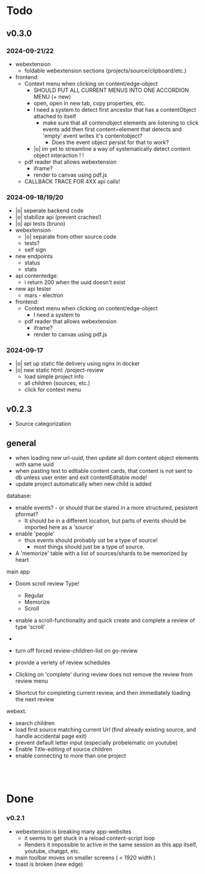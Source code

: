 

# Todo

## v0.3.0

### 2024-09-21/22
- webextension
	- foldable webextension sections (projects/source/clipboard/etc.)
- frontend:
	- Context menu when clicking on content/edge-object
		- SHOULD PUT ALL CURRENT MENUS INTO ONE ACCORDION MENU (+ new)
		- open, open in new tab, copy properties, etc.
		- I need a system to detect first ancestor that has a contentObject attached to itself
			- make sure that all contenobject elements are listening to click events add then first content=element that detects and 'empty' event writes it's contentobject?
				- Does the event object persist for that to work?
		- |o| im yet to streamline a way of systematically detect content object interaction ! !
	- pdf reader that allows webextension
		- iframe?
		- render to canvas using pdf.js
	- CALLBACK TRACE FOR 4XX api calls!



### 2024-09-18/19/20
- |o| seperate backend code
- |o| stabilize api (prevent craches!)
- |o| api tests (bruno)
- webextension
	- |o| separate from other source code
	- tests?
	- self sign
- new endpoints
	- status
	- stats
- api contentedge:
	- i return 200 when the uuid doesn't exist
- new api tester
	- mars - electron
- frontend:
	- Context menu when clicking on content/edge-object
		- I need a system to 
	- pdf reader that allows webextension
		- iframe?
		- render to canvas using pdf.js




### 2024-09-17
- |o| set up static file delivery using ngnx in docker
- |o| new static html: /project-review
	- load simple project info
	- all children (sources, etc.)
	- click for context menu


## v0.2.3

- Source categorization

## general
- when loading new url-uuid, then update all dom content object elements with same uuid
- when pasting text to editable content cards, that content is not sent to db unless user enter and exit contentEditable mode!
- update project automatically when new child is added


database:
- enable events? - or should that be stared in a more structured, pesistent pformat?
	- It should be in a different location, but parts of events should be imported here as a 'source'
- enable 'people'
	- thus events should probably ust be a type of source!
		- most things should just be a type of source.
- A 'memorize' table with a list of sources/shards to be memorized by heart

main app
- Doom scroll review Type! 
	- Regular
	- Memorize
	- Scroll
- enable a scroll-functionality and quick create and complete a review of type 'scroll'

- 

- turn off forced review-children-list on go-review
- provide a veriety of review schedules
- Clicking on 'complete' during review does not remove the review from review menu
- Shortcut for completing current review, and then immediately loading the next review

webext.
- search children
- load first source matching current Url (find already existing source, and handle accidental page exit)
- prevent default letter input (especially probelematic on youtube)
- Enable Title-editing of source children
- enable connecting to more than one project


<br>
<br>

# Done

### v0.2.1
- webextension is breaking many app-websites
	- it seems to get stuck in a reload content-script loop
	- Renders it impossible to active in the same session as this app itself, youtube, chatgpt, etc.
- main toolbar moves on smaller screens ( < 1920 width )
- toast is broken (new edge) 
